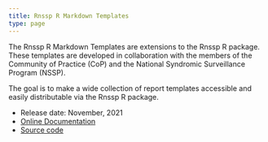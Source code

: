 ```yaml
---
title: Rnssp R Markdown Templates
type: page
---
```



The Rnssp R Markdown Templates are extensions to the Rnssp R package. These templates are developed in collaboration with the members of the Community of Practice (CoP) and the National Syndromic Surveillance Program (NSSP).

The goal is to make a wide collection of report templates accessible and easily distributable via the Rnssp R package.

* Release date: November, 2021
* [Online Documentation](https://cdcgov.github.io/Rnssp-rmd-templates)
* [Source code](https://github.com/cdcgov/Rnssp-rmd-templates)
